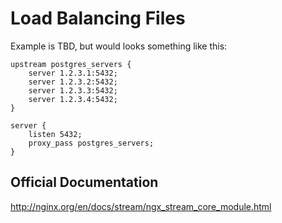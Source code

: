 # Load Balancing Files
Example is TBD, but would looks something like this:

```
upstream postgres_servers {
	server 1.2.3.1:5432;
	server 1.2.3.2:5432;
	server 1.2.3.3:5432;
	server 1.2.3.4:5432;
}

server {
	listen 5432;
	proxy_pass postgres_servers;
}
```

## Official Documentation
http://nginx.org/en/docs/stream/ngx_stream_core_module.html
